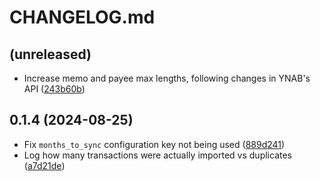 # CHANGELOG.md

## (unreleased)

- Increase memo and payee max lengths, following changes in YNAB's API
  ([243b60b](243b60b90efe2e70e50156d1a9cc4330f81cb563))

## 0.1.4 (2024-08-25)

- Fix `months_to_sync` configuration key not being used
  ([889d241](889d241ce5a56672e2fd9dac639fc29b78aea168))
- Log how many transactions were actually imported vs duplicates
  ([a7d21de](a7d21de7b26319c362d3dda0119de3167042cc9b))
